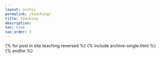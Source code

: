 ```yaml
---
layout: archiv
permalink: /teaching/
title: teaching
description: 
nav: true
nav_order: 3
---
```




{% for post in site.teaching reversed %}
  {% include archive-single.html %}
{% endfor %}
